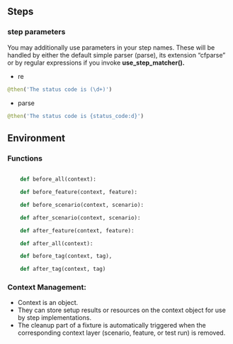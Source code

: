 ## Steps

### step parameters
You may additionally use parameters in your step names.
These will be handled by either the default simple parser (parse), its extension “cfparse” or
by regular expressions if you invoke
**use_step_matcher().**

* re
```python
@then('The status code is (\d+)')
```
* parse
```python
@then('The status code is {status_code:d}')
```

## Environment

### Functions

```python

    def before_all(context):

    def before_feature(context, feature):

    def before_scenario(context, scenario):

    def after_scenario(context, scenario):

    def after_feature(context, feature):

    def after_all(context):

    def before_tag(context, tag),

    def after_tag(context, tag)
```

### Context Management:
* Context is an object.
* They can store setup results or resources on the context object for use by step implementations.
* The cleanup part of a fixture is automatically triggered when the corresponding context layer (scenario, feature, or test run) is removed.
